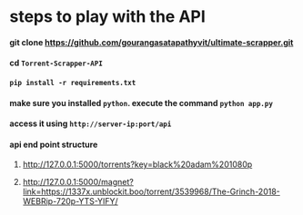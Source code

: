 # steps to play with the API

#### git clone https://github.com/gourangasatapathyvit/ultimate-scrapper.git

#### cd `Torrent-Scrapper-API`

####  `pip install -r requirements.txt`


#### make sure you installed `python`. execute the command `python app.py`

#### access it using `http://server-ip:port/api`

#### api end point structure

1. http://127.0.0.1:5000/torrents?key=black%20adam%201080p

2. http://127.0.0.1:5000/magnet?link=https://1337x.unblockit.boo/torrent/3539968/The-Grinch-2018-WEBRip-720p-YTS-YIFY/